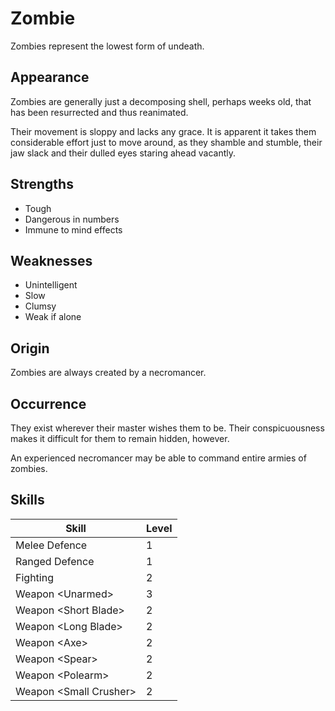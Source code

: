 # Zombie
Zombies represent the lowest form of undeath. 

## Appearance
Zombies are generally just a decomposing shell, perhaps weeks old, that has been resurrected and thus reanimated. 

Their movement is sloppy and lacks any grace. It is apparent it takes them considerable effort just to move around, as they shamble and stumble, their jaw slack and their dulled eyes staring ahead vacantly. 

## Strengths
* Tough
* Dangerous in numbers
* Immune to mind effects

## Weaknesses
* Unintelligent
* Slow
* Clumsy
* Weak if alone

## Origin
Zombies are always created by a necromancer. 

## Occurrence
They exist wherever their master wishes them to be. Their conspicuousness makes it difficult for them to remain hidden, however. 

An experienced necromancer may be able to command entire armies of zombies. 

## Skills
| Skill                    | Level | 
| ------------------------ | ----- | 
| Melee Defence            | 1     | 
| Ranged Defence           | 1     | 
| Fighting                 | 2     | 
| Weapon \<Unarmed\>       | 3     | 
| Weapon \<Short Blade\>   | 2     | 
| Weapon \<Long Blade\>    | 2     | 
| Weapon \<Axe\>           | 2     | 
| Weapon \<Spear\>         | 2     | 
| Weapon \<Polearm\>       | 2     | 
| Weapon \<Small Crusher\> | 2     | 
